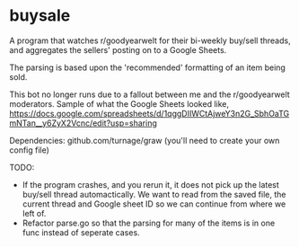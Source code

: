 # buysale
A program that watches r/goodyearwelt for their bi-weekly buy/sell threads, and aggregates the sellers' posting on to a Google Sheets.

The parsing is based upon the 'recommended' formatting of an item being sold.

This bot no longer runs due to a fallout between me and the r/goodyearwelt moderators.
Sample of what the Google Sheets looked like, https://docs.google.com/spreadsheets/d/1qggDIIWCtAjweY3n2G_SbhOaTGmNTan__y6ZyX2Vcnc/edit?usp=sharing

Dependencies:
  github.com/turnage/graw (you'll need to create your own config file)

TODO:
- If the program crashes, and you rerun it, it does not pick up the latest buy/sell thread automactically. We want to read from the saved file, the current thread and Google sheet ID so we can continue from where we left of.
- Refactor parse.go so that the parsing for many of the items is in one func instead of seperate cases.
